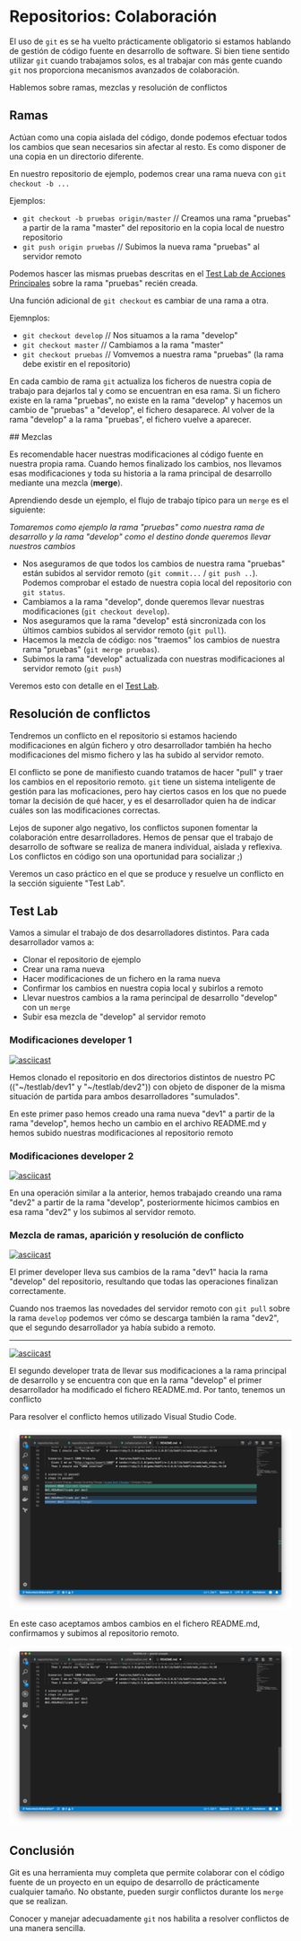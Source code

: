# Repositorios: Colaboración

El uso de `git` es se ha vuelto prácticamente obligatorio si estamos hablando de gestión de código fuente en desarrollo de software. Si bien tiene sentido utilizar `git` cuando trabajamos solos, es al trabajar con más gente cuando `git` nos proporciona mecanismos avanzados de colaboración.

Hablemos sobre ramas, mezclas y resolución de conflictos

## Ramas

Actúan como una copia aislada del código, donde podemos efectuar todos los cambios que sean necesarios sin afectar al resto. Es como disponer de una copia en un directorio diferente.

En nuestro repositorio de ejemplo, podemos crear una rama nueva con `git checkout -b ...`

Ejemplos:

- `git checkout -b pruebas origin/master` // Creamos una rama "pruebas" a partir de la rama "master" del repositorio en la copia local de nuestro repositorio
- `git push origin pruebas` // Subimos la nueva rama "pruebas" al servidor remoto

Podemos hascer las mismas pruebas descritas en el [Test Lab de Acciones Principales](repositories-main-actions.md#Test-Lab) sobre la rama "pruebas" recién creada.

Una función adicional de `git checkout` es cambiar de una rama a otra.

Ejemnplos:

- `git checkout develop` // Nos situamos a la rama "develop"
- `git checkout master` // Cambiamos a la rama "master"
- `git checkout pruebas` // Vomvemos a nuestra rama "pruebas" (la rama debe existir en el repositorio)

En cada cambio de rama `git` actualiza los ficheros de nuestra copia de trabajo para dejarlos tal y como se encuentran en esa rama. Si un fichero existe en la rama "pruebas", no existe en la rama "develop" y hacemos un cambio de "pruebas" a "develop", el fichero desaparece. Al volver de la rama "develop" a la rama "pruebas", el fichero vuelve a aparecer.

## Mezclas

Es recomendable hacer nuestras modificaciones al código fuente en nuestra propia rama. Cuando hemos finalizado los cambios, nos llevamos esas modificaciones y toda su historia a la rama principal de desarrollo mediante una mezcla (**merge**).

Aprendiendo desde un ejemplo, el flujo de trabajo típico para un `merge` es el siguiente:

_Tomaremos como ejemplo la rama "pruebas" como nuestra rama de desarrollo y la rama "develop" como el destino donde queremos llevar nuestros cambios_

- Nos aseguramos de que todos los cambios de nuestra rama "pruebas" están subidos al servidor remoto (`git commit...` / `git push ..`). Podemos comprobar el estado de nuestra copia local del repositorio con `git status`.
- Cambiamos a la rama "develop", donde queremos llevar nuestras modificaciones (`git checkout develop`).
- Nos aseguramos que la rama "develop" está sincronizada con los últimos cambios subidos al servidor remoto (`git pull`).
- Hacemos la mezcla de código: nos "traemos" los cambios de nuestra rama "pruebas" (`git merge pruebas`).
- Subimos la rama "develop" actualizada con nuestras modificaciones al servidor remoto (`git push`)

Veremos esto con detalle en el [Test Lab](#Test-Lab).

## Resolución de conflictos

Tendremos un conflicto en el repositorio si estamos haciendo modificaciones en algún fichero y otro desarrollador también ha hecho modificaciones del mismo fichero y las ha subido al servidor remoto.

El conflicto se pone de manifiesto cuando tratamos de hacer "pull" y traer los cambios en el repositorio remoto. `git` tiene un sistema inteligente de gestión para las moficaciones, pero hay ciertos casos en los que no puede tomar la decisión de qué hacer, y es el desarrollador quien ha de indicar cuáles son las modificaciones correctas.

Lejos de suponer algo negativo, los conflictos suponen fomentar la colaboración entre desarrolladores. Hemos de pensar que el trabajo de desarrollo de software se realiza de manera individual, aislada y reflexiva. Los conflictos en código son una oportunidad para socializar ;)

Veremos un caso práctico en el que se produce y resuelve un conflicto en la sección siguiente "Test Lab".

## Test Lab

Vamos a simular el trabajo de dos desarrolladores distintos. Para cada desarrollador vamos a:

- Clonar el repositorio de ejemplo
- Crear una rama nueva
- Hacer modificaciones de un fichero en la rama nueva
- Confirmar los cambios en nuestra copia local y subirlos a remoto
- Llevar nuestros cambios a la rama perincipal de desarrollo "develop" con un `merge`
- Subir esa mezcla de "develop" al servidor remoto

### Modificaciones developer 1

[![asciicast](https://asciinema.org/a/202866.png)](https://asciinema.org/a/202866)

Hemos clonado el repositorio en dos directorios distintos de nuestro PC (("~/testlab/dev1" y "~/testlab/dev2")) con objeto de disponer de la misma situación de partida para ambos desarrolladores "sumulados".

En este primer paso hemos creado una rama nueva "dev1" a partir de la rama "develop", hemos hecho un cambio en el archivo README.md y hemos subido nuestras modificaciones al repositorio remoto

### Modificaciones developer 2

[![asciicast](https://asciinema.org/a/202868.png)](https://asciinema.org/a/202868)

En una operación similar a la anterior, hemos trabajado creando una rama "dev2" a partir de la rama "develop", posteriormente hicimos cambios en esa rama "dev2" y los subimos al servidor remoto.

### Mezcla de ramas, aparición y resolución de conflicto

[![asciicast](https://asciinema.org/a/202870.png)](https://asciinema.org/a/202870)

El primer developer lleva sus cambios de la rama "dev1" hacia la rama "develop" del repositorio, resultando que todas las operaciones finalizan correctamente.

Cuando nos traemos las novedades del servidor remoto con `git pull` sobre la rama `develop` podemos ver cómo se descarga también la rama "dev2", que el segundo desarrollador ya había subido a remoto.

---

[![asciicast](https://asciinema.org/a/202874.png)](https://asciinema.org/a/202874)

El segundo developer trata de llevar sus modificaciones a la rama principal de desarrollo y se encuentra con que en la rama "develop" el primer desarrollador ha modificado el fichero README.md. Por tanto, tenemos un conflicto

Para resolver el conflicto hemos utilizado Visual Studio Code. 

![VSCode - Show conflicts](img/vscode-show-conflicts.png?raw=true "VSCode - Show conflicts")

En este caso aceptamos ambos cambios en el fichero README.md, confirmamos y subimos al repositorio remoto.

![VSCode - Resolve conflicts](img/vscode-resolve-conflicts.png?raw=true "VSCode - Resolve conflicts")

## Conclusión

Git es una herramienta muy completa que permite colaborar con el código fuente de un proyecto en un equipo de desarrollo de prácticamente cualquier tamaño. No obstante, pueden surgir conflictos durante los `merge` que se realizan.

Conocer y manejar adecuadamente `git` nos habilita a resolver conflictos de una manera sencilla.



